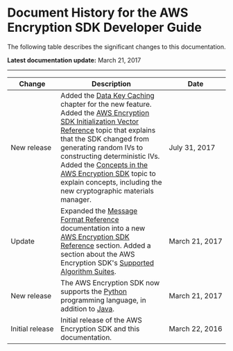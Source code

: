 # Document History for the AWS Encryption SDK Developer Guide<a name="document-history"></a>

The following table describes the significant changes to this documentation\.

**Latest documentation update:** March 21, 2017


****  

| Change | Description | Date | 
| --- | --- | --- | 
| New release | Added the [Data Key Caching](data-key-caching.md) chapter for the new feature\. Added the [AWS Encryption SDK Initialization Vector Reference](IV-reference.md) topic that explains that the SDK changed from generating random IVs to constructing deterministic IVs\. Added the [Concepts in the AWS Encryption SDK](concepts.md) topic to explain concepts, including the new cryptographic materials manager\. | July 31, 2017 | 
| Update |  Expanded the [Message Format Reference](message-format.md) documentation into a new [AWS Encryption SDK Reference](reference.md) section\. Added a section about the AWS Encryption SDK's [Supported Algorithm Suites](supported-algorithms.md)\.  | March 21, 2017 | 
| New release | The AWS Encryption SDK now supports the [Python](python.md) programming language, in addition to [Java](java.md)\. | March 21, 2017 | 
| Initial release | Initial release of the AWS Encryption SDK and this documentation\. | March 22, 2016 | 